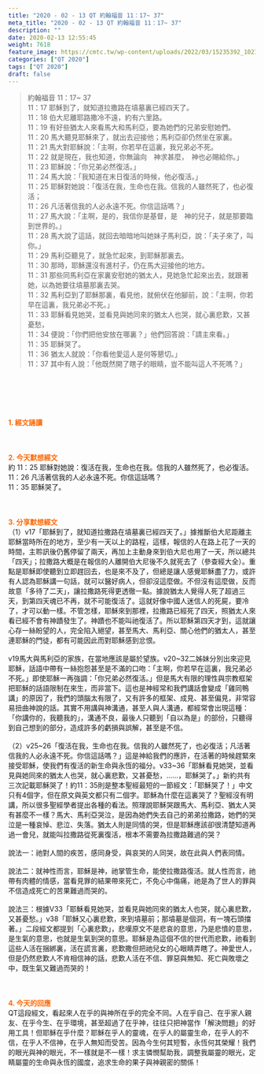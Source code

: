```yaml
---
title: "2020 - 02 - 13 QT 約翰福音 11：17~ 37"
meta_title: "2020 - 02 - 13 QT 約翰福音 11：17~ 37"
description: ""
date: 2020-02-13 12:55:45
weight: 7618
feature_image: https://cmtc.tw/wp-content/uploads/2022/03/15235392_10211799862337740_180693556567566654_o-1.webp
categories: ["QT 2020"]
tags: ["QT 2020"]
draft: false
---
```


<blockquote>約翰福音 11：17~ 37<br />
11：17 耶穌到了，就知道拉撒路在墳墓裏已經四天了。<br />
11：18 伯大尼離耶路撒冷不遠，約有六里路。<br />
11：19 有好些猶太人來看馬大和馬利亞，要為她們的兄弟安慰她們。<br />
11：20 馬大聽見耶穌來了，就出去迎接他；馬利亞卻仍然坐在家裏。<br />
11：21 馬大對耶穌說：「主啊，你若早在這裏，我兄弟必不死。<br />
11：22 就是現在，我也知道，你無論向　神求甚麼，　神也必賜給你。」<br />
11：23 耶穌說：「你兄弟必然復活。」<br />
11：24 馬大說：「我知道在末日復活的時候，他必復活。」<br />
11：25 耶穌對她說：「復活在我，生命也在我。信我的人雖然死了，也必復活；<br />
11：26 凡活著信我的人必永遠不死。你信這話嗎？」<br />
11：27 馬大說：「主啊，是的，我信你是基督，是　神的兒子，就是那要臨到世界的。」<br />
11：28 馬大說了這話，就回去暗暗地叫她妹子馬利亞，說：「夫子來了，叫你。」<br />
11：29 馬利亞聽見了，就急忙起來，到耶穌那裏去。<br />
11：30 那時，耶穌還沒有進村子，仍在馬大迎接他的地方。<br />
11：31 那些同馬利亞在家裏安慰她的猶太人，見她急忙起來出去，就跟著她，以為她要往墳墓那裏去哭。<br />
11：32 馬利亞到了耶穌那裏，看見他，就俯伏在他腳前，說：「主啊，你若早在這裏，我兄弟必不死。」<br />
11：33 耶穌看見她哭，並看見與她同來的猶太人也哭，就心裏悲歎，又甚憂愁，<br />
11：34 便說：「你們把他安放在哪裏？」他們回答說：「請主來看。」<br />
11：35 耶穌哭了。<br />
11：36 猶太人就說：「你看他愛這人是何等懇切。」<br />
11：37 其中有人說：「他既然開了瞎子的眼睛，豈不能叫這人不死嗎？」</blockquote><br />
&nbsp;<br />
<br />
&nbsp;<br />
<br />
<span style="color: #ff6600;"><strong>1. </strong><strong>經文誦讀</strong></span><br />
<br />
<span style="color: #ff6600;"><strong> </strong></span><br />
<br />
<span style="color: #ff6600;"><strong>2. 今天默想</strong><strong>經文<br />
</strong></span>約 11：25 耶穌對她說：復活在我，生命也在我。信我的人雖然死了，也必復活。<br />
11：26 凡活著信我的人必永遠不死。你信這話嗎？<br />
11：35 耶穌哭了。<br />
<br />
&nbsp;<br />
<br />
<span style="color: #ff6600;"><strong>3. 分享默想經文<br />
</strong></span>（1）v17「耶穌到了，就知道拉撒路在墳墓裏已經四天了。」據推斷伯大尼距離主耶穌當時所在的地方，至少有一天以上的路程，這樣，報信的人在路上花了一天的時間，主聆訊後仍舊停留了兩天，再加上主動身來到伯大尼也用了一天，所以總共「四天」；拉撒路大概是在報信的人離開伯大尼後不久就死去了（參查經大全）。重點是耶穌即使聽到立即趕回去，也是來不及了，但總是讓人感覺耶穌盡了力，或許有人認為耶穌講一句話，就可以醫好病人，但卻沒這麼做。不但沒有這麼做，反而故意「多待了二天」，讓拉撒路死得更透徹一點。據說猶太人覺得人死了超過三天，到第四天魂已不再，就不可能復活了。這就好像中國人迷信人的死屍，要冷了，才可以動一樣。不管怎樣，耶穌來到那裡，拉撒路已經死了四天，照猶太人來看已經不會有神蹟發生了。神蹟也不能叫祂復活了。所以耶穌第四天才到，這就讓心存一絲盼望的人，完全陷入絕望，甚至馬大、馬利亞、關心他們的猶太人，甚至連耶穌的門徒，都有可能因此而對耶穌感到忿恨。<br />
<br />
v19馬大與馬利亞的家族，在當地應該是屬於望族。v20~32二姊妹分別出來迎見耶穌，話語中帶有一絲抱怨甚至是不滿的口吻：「主啊，你若早在這裏，我兄弟必不死。」即使耶穌一再強調：「你兄弟必然復活。」但是馬大有限的理性與宗教框架把耶穌的話語限制在來生，而非當下。這也是神經常和我們講話會變成「雞同鴨講」的原因了，我們的頭腦太有限了，又有許多的框架、成見、甚至偏見，非常容易扭曲神說的話。其實不用講與神溝通，甚至人與人溝通，都經常會出現這種：「你講你的，我聽我的」，溝通不良，最後人只聽到「自以為是」的部份，只聽得到自己想到的部分，造成許多的虧損與誤解，甚至是不信。<br />
<br />
（2）v25~26「復活在我，生命也在我。信我的人雖然死了，也必復活；凡活著信我的人必永遠不死。你信這話嗎？」這是神給我們的應許，在活著的時候趕緊來接受耶穌，使我們有復活的新生命與永恆的福分。v33~36「耶穌看見她哭，並看見與她同來的猶太人也哭，就心裏悲歎，又甚憂愁，……，耶穌哭了。」新約共有三次記載耶穌哭了！約11：35則是整本聖經最短的一節經文：「耶穌哭了！」中文只有4個字，但在原文與英文都只有二個字。耶穌為什麼在這裏哭了？聖經沒有明講，所以很多聖經學者提出各種的看法。照理說耶穌哭跟馬大、馬利亞、猶太人哭有甚麼不一樣？馬大、馬利亞哭泣，是因為她們失去自己的弟弟拉撒路，她們的哭泣是一種哀悼、悲泣、失落。猶太人則是同情的哭，但是耶穌應該卻很清楚知道再過一會兒，就能叫拉撒路從死裏復活，根本不需要為拉撒路難過的哭？<br />
<br />
說法一：祂對人間的疾苦，感同身受，與哀哭的人同哭，故在此與人們表同情。<br />
<br />
說法二：就神性而言，耶穌是神，祂掌管生命，能使拉撒路復活。就人性而言，祂帶有肉體的情感，當看見罪的結果帶來死亡，不免心中傷痛，祂是為了世人的罪與不信造成死亡的苦果難過而哭的。<br />
<br />
說法三：根據V33「耶穌看見她哭，並看見與她同來的猶太人也哭，就心裏悲歎，又甚憂愁。」v38「耶穌又心裏悲歎，來到墳墓前；那墳墓是個洞，有一塊石頭擋著。」二段經文都提到「心裏悲歎」，悲嘆原文不是悲哀的意思，乃是悲憤的意思，是生氣的意思，也就是生氣到哭的意思。耶穌是為這個不信的世代而悲歎，祂看到這些人活在捆綁裏，活在謊言裏，悲歎撒但把祂兒女的心眼睛弄瞎了。神愛世人，但是仍然悲歎人不肯相信神的話，悲歎人活在不信、罪惡與無知、死亡與敗壞之中，既生氣又難過而哭的！<br />
<br />
<span style="color: #ff6600;"><strong> </strong></span><br />
<br />
<span style="color: #ff6600;"><strong>4. 今天的回應<br />
</strong></span>QT這段經文，看起來人在乎的與神所在乎的完全不同。人在乎自己、在乎家人親友、在乎今生、在乎環境，甚至超過了在乎神，往往只把神當作「解決問題」的好用工具！但耶穌在乎什麼？耶穌在乎人的靈魂，在乎人的屬靈生命，在乎人的不信，在乎人不信神，在乎人無知而受苦。因為今生何其短暫，永恆何其榮耀！我們的眼光與神的眼光，不一樣就是不一樣！求主憐憫幫助我，調整我屬靈的眼光，定睛屬靈的生命與永恆的國度，追求生命的果子與神親密的關係！
        